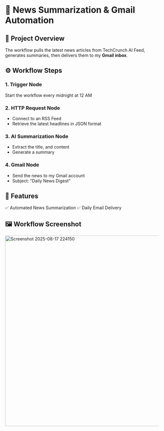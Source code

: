 # 📰 News Summarization & Gmail Automation
## 📌 Project Overview
The workflow pulls the latest news articles from TechCrunch AI Feed, generates summaries, then delivers them to my <b>Gmail inbox</b>.
## ⚙️ Workflow Steps
### 1. Trigger Node
Start the workflow every midnight at 12 AM
### 2. HTTP Request Node
- Connect to an RSS Feed
- Retrieve the latest headlines in JSON format
### 3. AI Summarization Node
- Extract the title, and content
- Generate a summary
### 4. Gmail Node
- Send the news to my Gmail account
- Subject: “Daily News Digest”
## 🚀 Features
✅ Automated News Summarization
✅ Daily Email Delivery
## 🖼️ Workflow Screenshot
<img width="1653" height="624" alt="Screenshot 2025-08-17 224150" src="https://github.com/user-attachments/assets/f574071f-29b3-49a6-b4a7-fd7a45050859" />
